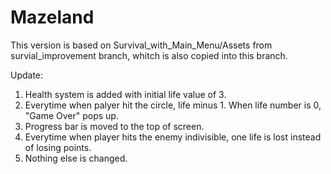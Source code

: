 # Mazeland

This version is based on Survival_with_Main_Menu/Assets from survial_improvement branch, whitch is also copied into this branch.

Update:
1. Health system is added with initial life value of 3.
2. Everytime when palyer hit the circle, life minus 1. When life number is 0, "Game Over" pops up.
3. Progress bar is moved to the top of screen.
4. Everytime when player hits the enemy indivisible, one life is lost instead of losing points.
5. Nothing else is changed.
